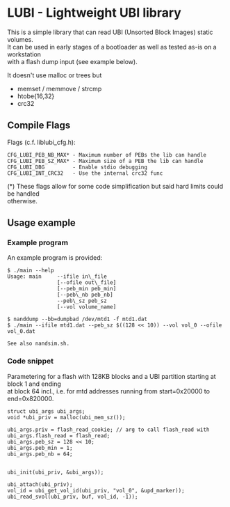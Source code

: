 # LUBI - Lightweight UBI library

This is a simple library that can read UBI (Unsorted Block Images) static volumes.  
It can be used in early stages of a bootloader as well as tested as-is on a workstation  
with a flash dump input (see example below).  

It doesn't use malloc or trees but  
- memset / memmove / strcmp  
- htobe{16,32}  
- crc32  

## Compile Flags

Flags (c.f. liblubi\_cfg.h):  

```
CFG_LUBI_PEB_NB_MAX* - Maximum number of PEBs the lib can handle  
CFG_LUBI_PEB_SZ_MAX* - Maximum size of a PEB the lib can handle  
CFG_LUBI_DBG         - Enable stdio debugging  
CFG_LUBI_INT_CRC32   - Use the internal crc32 func  
```

(\*) These flags allow for some code simplification but said hard limits could be handled  
otherwise.

## Usage example
### Example program
An example program is provided:  
```
$ ./main --help
Usage: main     --ifile in\_file
                [--ofile out\_file]
                [--peb_min peb_min]
                [--peb\_nb peb_nb]
                --peb\_sz peb_sz
                [--vol volume_name]

$ nanddump --bb=dumpbad /dev/mtd1 -f mtd1.dat  
$ ./main --ifile mtd1.dat --peb_sz $((128 << 10)) --vol vol_0 --ofile vol_0.dat  

See also nandsim.sh.
```
### Code snippet

Parametering for a flash with 128KB blocks and a UBI partition starting at block 1 and ending  
at block 64 incl., i.e. for mtd addresses running from start=0x20000 to end=0x820000.  

```
struct ubi_args ubi_args;
void *ubi_priv = malloc(ubi_mem_sz());

ubi_args.priv = flash_read_cookie; // arg to call flash_read with
ubi_args.flash_read = flash_read;
ubi_args.peb_sz = 128 << 10;
ubi_args.peb_min = 1;
ubi_args.peb_nb = 64;


ubi_init(ubi_priv, &ubi_args));

ubi_attach(ubi_priv);
vol_id = ubi_get_vol_id(ubi_priv, "vol_0", &upd_marker));
ubi_read_svol(ubi_priv, buf, vol_id, -1));
```
